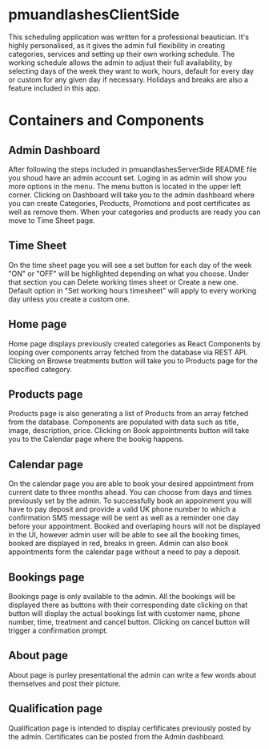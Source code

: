 # pmuandlashesClientSide
This scheduling application was written for a professional beautician. It's highly personalised, as it gives the admin full flexibility in creating categories, services and setting up their own working schedule. The working schedule allows the admin to adjust their full availability, by selecting days of the week they want to work, hours, default for every day or custom for any given day if necessary. Holidays and breaks are also a feature included in this app.

# Containers and Components

## Admin Dashboard

After following the steps included in pmuandlashesServerSide README file you shoud have an admin account set.
Loging in as admin will show you more options in the menu. The menu button is located in the upper left corner.
Clicking on Dashboard will take you to the admin dashboard where you can create Categories, Products, Promotions and post certificates 
as well as remove them. When your categories and products are ready you can move to Time Sheet page.

## Time Sheet

On the time sheet page you will see a set button for each day of the week "ON" or "OFF" will be highlighted depending on what you choose.
Under that section you can Delete working times sheet or Create a new one. Default option in "Set working hours timesheet" will apply to every working day unless you create a custom one.

## Home page

Home page displays previously created categories as React Components by looping over components array fetched from the database via REST API.
Clicking on Browse treatments button will take you to Products page for the specified category.

## Products page

Products page is also generating a list of Products from an array fetched from the database. Components are populated with data such as title, image, description, price. Clicking on Book appointments button will take you to the Calendar page where the bookig happens.

## Calendar page

On the calendar page you are able to book your desired appointment from current date to three months ahead. You can choose from days and times previously set by the admin. To successfully book an appoinment you will have to pay deposit and provide a valid UK phone number to which a confirmation SMS message will be sent as well as a reminder one day before your appointment. Booked and overlaping hours will not be displayed in the UI, however admin user will be able to see all the booking times, booked are displayed in red, breaks in green. Admin can also book appointments form the calendar page without a need to pay a deposit.

## Bookings page

Bookings page is only available to the admin. All the bookings will be displayed there as buttons with their corresponding date clicking on that button will display the actual bookings list with customer name, phone number, time, treatment and cancel button. Clicking on cancel button will trigger a confirmation prompt.

## About page

About page is purley presentational the admin can write a few words about themselves and post their picture.

## Qualification page

Qualification page is intended to display cerfificates previously posted by the admin. Certificates can be posted from the Admin dashboard. 
